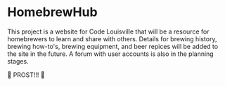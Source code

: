 # HomebrewHub
This project is a website for Code Louisville that will be a resource for homebrewers to learn and share with others.
Details for brewing history, brewing how-to's, brewing equipment, and beer repices will be added to the site in the future.
A forum with user accounts is also in the planning stages. 

:beers: PROST!!! :beers:
